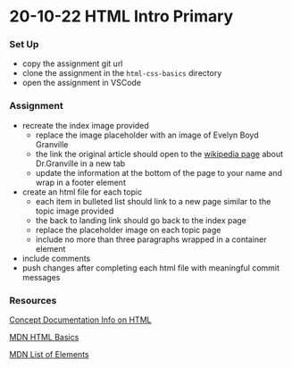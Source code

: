 # 20-10-22 HTML Intro Primary

### Set Up
- copy the assignment git url
- clone the assignment in the `html-css-basics` directory
- open the assignment in VSCode

### Assignment
- recreate the index image provided
    - replace the image placeholder with an image of Evelyn Boyd Granville
    - the link the original article should open to the [wikipedia page](https://en.wikipedia.org/wiki/Evelyn_Boyd_Granville) about Dr.Granville in a new tab
    - update the information at the bottom of the page to your name and wrap in a footer element
- create an html file for each topic
    - each item in bulleted list should link to a new page similar to the topic image provided
    - the back to landing link should go back to the index page
    - replace the placeholder image on each topic page
    - include no more than three paragraphs wrapped in a container element
- include comments
- push changes after completing each html file with meaningful commit messages

### Resources
[Concept Documentation Info on HTML](https://github.com/cs-parttime-2020-fall/part-time-program-syllabus/blob/master/html.md)

[MDN HTML Basics](https://developer.mozilla.org/en-US/docs/Learn/Getting_started_with_the_web/HTML_basics)

[MDN List of Elements](https://developer.mozilla.org/en-US/docs/Web/HTML/Element)